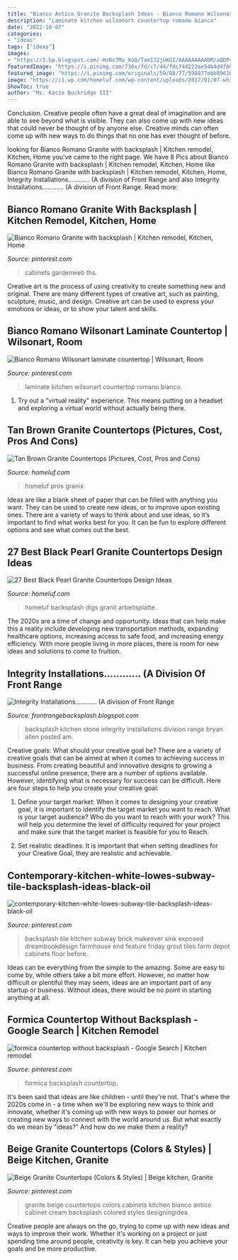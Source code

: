 ```yaml
---
title: "Bianco Antico Granite Backsplash Ideas - Bianco Romano Wilsonart Laminate Countertop"
description: "Laminate kitchen wilsonart countertop romano bianco"
date: "2022-10-07"
categories:
- "ideas"
tags: ["ideas"]
images:
- "https://3.bp.blogspot.com/-HsNz7Ma_XoQ/TamIJ2jUKGI/AAAAAAAAADM/aQDPceL78Vo/s1600/IMG_4657.JPG"
featuredImage: "https://i.pinimg.com/736x/fd/c7/44/fdc744223ae54b4d4f60f9dad7dc15b5.jpg"
featured_image: "https://i.pinimg.com/originals/59/88/77/598877ebb896109290bc71bef87c8fc8.jpg"
image: "https://i1.wp.com/homeluf.com/wp-content/uploads/2017/01/07-white-kitchen-tan-brown-granite-countertops.jpg?resize=800%2C600&amp;ssl=1"
ShowToc: true
author: "Ms. Kacie Buckridge III"
---
```



Conclusion.
Creative people often have a great deal of imagination and are able to see beyond what is visible. They can also come up with new ideas that could never be thought of by anyone else. Creative minds can often come up with new ways to do things that no one has ever thought of before.

	

		
looking for Bianco Romano Granite with backsplash | Kitchen remodel, Kitchen, Home you've came to the right page. We have 8 Pics about Bianco Romano Granite with backsplash | Kitchen remodel, Kitchen, Home like Bianco Romano Granite with backsplash | Kitchen remodel, Kitchen, Home, Integrity Installations............ (A division of Front Range and also Integrity Installations............ (A division of Front Range. Read more:
		
    
## Bianco Romano Granite With Backsplash | Kitchen Remodel, Kitchen, Home

<img loading=lazy src="https://i.pinimg.com/originals/b1/ee/3e/b1ee3e62b95e0b97ed8dd7d4c2692af5.jpg" onerror="this.onerror=null;this.src='https://tse1.mm.bing.net/th?id=OIP.PKtN9aOY78hiaAG5P7Z5CAHaFj&amp;pid=15.1';" alt="Bianco Romano Granite with backsplash | Kitchen remodel, Kitchen, Home">

_Source: pinterest.com_

>cabinets gardenweb ths. 

	

Creative art is the process of using creativity to create something new and original. There are many different types of creative art, such as painting, sculpture, music, and design. Creative art can be used to express your emotions or ideas, or to show your talent and skills.

    
## Bianco Romano Wilsonart Laminate Countertop | Wilsonart, Room

<img loading=lazy src="https://i.pinimg.com/736x/bd/dd/f2/bdddf28a2f94f89f9876c9a3614cd7c7.jpg" onerror="this.onerror=null;this.src='https://tse1.mm.bing.net/th?id=OIP.8yzCQ928KsHu6phcjj1spgHaEK&amp;pid=15.1';" alt="Bianco Romano Wilsonart laminate countertop | Wilsonart, Room">

_Source: pinterest.com_

>laminate kitchen wilsonart countertop romano bianco. 

	

1. Try out a "virtual reality" experience. This means putting on a headset and exploring a virtual world without actually being there.

    
## Tan Brown Granite Countertops (Pictures, Cost, Pros And Cons)

<img loading=lazy src="https://i1.wp.com/homeluf.com/wp-content/uploads/2017/01/07-white-kitchen-tan-brown-granite-countertops.jpg?resize=800%2C600&amp;ssl=1" onerror="this.onerror=null;this.src='https://tse2.mm.bing.net/th?id=OIP.4mbXiLFe7HLrV5pS-1OCzQHaFj&amp;pid=15.1';" alt="Tan Brown Granite Countertops (Pictures, Cost, Pros and Cons)">

_Source: homeluf.com_

>homeluf pros granix. 

	

Ideas are like a blank sheet of paper that can be filled with anything you want. They can be used to create new ideas, or to improve upon existing ones. There are a variety of ways to think about and use ideas, so it’s important to find what works best for you. It can be fun to explore different options and see what comes out the best.

    
## 27 Best Black Pearl Granite Countertops Design Ideas

<img loading=lazy src="https://i2.wp.com/homeluf.com/wp-content/uploads/2017/02/08-black-pearl-granite-with-tile-backsplash.jpg?resize=790%2C526&amp;ssl=1" onerror="this.onerror=null;this.src='https://tse1.mm.bing.net/th?id=OIP.F5ykFrHG1UFZlP8buOY3qwHaE7&amp;pid=15.1';" alt="27 Best Black Pearl Granite Countertops Design Ideas">

_Source: homeluf.com_

>homeluf backsplash digs granit arbeitsplatte. 

	

The 2020s are a time of change and opportunity. Ideas that can help make this a reality include developing new transportation methods, expanding healthcare options, increasing access to safe food, and increasing energy efficiency. With more people living in more places, there is room for new ideas and solutions to come to fruition.

    
## Integrity Installations............ (A Division Of Front Range

<img loading=lazy src="https://3.bp.blogspot.com/-HsNz7Ma_XoQ/TamIJ2jUKGI/AAAAAAAAADM/aQDPceL78Vo/s1600/IMG_4657.JPG" onerror="this.onerror=null;this.src='https://tse1.mm.bing.net/th?id=OIP.-cqCmuAJafbcwSWW9QpezAHaFj&amp;pid=15.1';" alt="Integrity Installations............ (A division of Front Range">

_Source: frontrangebacksplash.blogspot.com_

>backsplash kitchen stone integrity installations division range bryan allen posted am. 

	

Creative goals: What should your creative goal be?
There are a variety of creative goals that can be aimed at when it comes to achieving success in business. From creating beautiful and innovative designs to growing a successful online presence, there are a number of options available. However, identifying what is necessary for success can be difficult. Here are four steps to help you create your creative goal:
1. Define your target market: When it comes to designing your creative goal, it is important to identify the target market you want to reach. What is your target audience? Who do you want to reach with your work? This will help you determine the level of difficulty required for your project and make sure that the target market is feasible for you to Reach.

2. Set realistic deadlines: It is important that when setting deadlines for your Creative Goal, they are realistic and achievable.

    
## Contemporary-kitchen-white-lowes-subway-tile-backsplash-ideas-black-oil

<img loading=lazy src="https://i.pinimg.com/originals/0f/b9/ca/0fb9caf07a28f24fd5c9a68bec5db8c0.jpg" onerror="this.onerror=null;this.src='https://tse2.mm.bing.net/th?id=OIP.NhpLmSRaCcpKsv6ZdDusYgHaJ3&amp;pid=15.1';" alt="contemporary-kitchen-white-lowes-subway-tile-backsplash-ideas-black-oil">

_Source: pinterest.com_

>backsplash tile kitchen subway brick makeover sink exposed dreambookdesign farmhouse end feature friday grout tiles farm depot cabinets floor before. 

	

Ideas can be everything from the simple to the amazing. Some are easy to come by, while others take a bit more effort. However, no matter how difficult or plentiful they may seem, ideas are an important part of any startup or business. Without ideas, there would be no point in starting anything at all.

    
## Formica Countertop Without Backsplash - Google Search | Kitchen Remodel

<img loading=lazy src="https://i.pinimg.com/736x/fd/c7/44/fdc744223ae54b4d4f60f9dad7dc15b5.jpg" onerror="this.onerror=null;this.src='https://tse4.mm.bing.net/th?id=OIP.gRJqsxRRHp5t4Nl8F48kRgHaLH&amp;pid=15.1';" alt="formica countertop without backsplash - Google Search | Kitchen remodel">

_Source: pinterest.com_

>formica backsplash countertop. 

	

It's been said that ideas are like children - until they're not. That's where the 2020s come in - a time when we'll be exploring new ways to think and innovate, whether it's coming up with new ways to power our homes or creating new ways to connect with the world around us. But what exactly do we mean by "ideas?" And how do we make them a reality?

    
## Beige Granite Countertops (Colors &amp; Styles) | Beige Kitchen, Granite

<img loading=lazy src="https://i.pinimg.com/originals/59/88/77/598877ebb896109290bc71bef87c8fc8.jpg" onerror="this.onerror=null;this.src='https://tse4.mm.bing.net/th?id=OIP.n9GvIjPDNvSokNYQYHkMlwHaE3&amp;pid=15.1';" alt="Beige Granite Countertops (Colors &amp; Styles) | Beige kitchen, Granite">

_Source: pinterest.com_

>granite beige countertops colors cabinets kitchen bianco antico cabinet cream backsplash colored styles designingidea. 

	

Creative people are always on the go, trying to come up with new ideas and ways to improve their work. Whether it's working on a project or just spending time around people, creativity is key. It can help you achieve your goals and be more productive.

